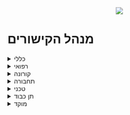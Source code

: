 <div style="text-align:center">
<img src="https://upload.wikimedia.org/wikipedia/commons/b/bc/UHNewLogo.svg" />
</div>

# מנהל הקישורים 

<details>
<summary markdown='span'>כללי</summary>

  <p class="tab">[אתר שיבוצים (אמבולנס ובתי חולים)](http://med.1221.org.il)</p>

</details>

<details>
<summary markdown='span'>רפואי</summary>

  <p class="tab">[תיעוד אירוע רפואי](https://motid-1221.formtitan.com/Medical_journal)</p>

  <p class="tab">[טופס חולה/נפגע (לאמבולנס)](https://motid-1221.formtitan.com/tofes_choleh_nifga)</p>

</details>

<details>
<summary markdown='span'>קורונה</summary>

<p class="tab">[מתחמי בדיקות פקע"ר](https://drive.google.com/file/d/1zBZH6vLswpHx8i2XOWT0EXNilA9uT5-3/view)</p>

</details>

<details>
<summary markdown='span'>תחבורה</summary>

  <p class="tab">[פתיחת משמרת](https://unitedhatzalah.formtitan.com/transferral_ambulances)</p>

  <p class="tab">[חניכת נהגים](https://unitedhatzalah.formtitan.com/Chanich_Neagim)</p> 

  <p class="tab">[בדיקות כלי רכב](https://unitedhatzalah.formtitan.com/Bdikotx4)</p>

  <p class="tab">[ביצוע טסט שנתי לרכב](https://unitedhatzalah.formtitan.com/Test_Orgen_Car)</p>

</details>

<details>
<summary markdown='span'>טכני</summary>

<p class="tab">[תקלות בקבלת מידע רפואי](https://unitedhatzalah.formtitan.com/medical_information)</p>

</details>

<details>
<summary markdown='span'>תן כבוד</summary>

  <p class="tab">[דיווח ביקור קשיש](https://unitedhatzalah.formtitan.com/ten-kavod)</p>

</details>

<details>
<summary markdown='span'>מוקד</summary>

<p class="tab">[פתיחת ויזה מבצעית](https://unitedhatzalah.formtitan.com/origin/ft22e322f11593939135175)</p>

</details>
